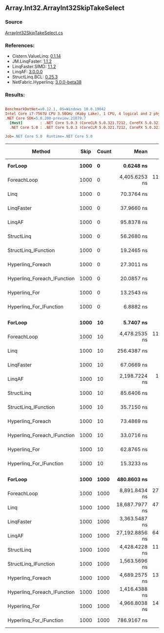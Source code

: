 ﻿## Array.Int32.ArrayInt32SkipTakeSelect

### Source
[ArrayInt32SkipTakeSelect.cs](../LinqBenchmarks/Array/Int32/ArrayInt32SkipTakeSelect.cs)

### References:
- Cistern.ValueLinq: [0.1.14](https://www.nuget.org/packages/Cistern.ValueLinq/0.1.14)
- JM.LinqFaster: [1.1.2](https://www.nuget.org/packages/JM.LinqFaster/1.1.2)
- LinqFaster.SIMD: [1.1.2](https://www.nuget.org/packages/LinqFaster.SIMD/1.0.3)
- LinqAF: [3.0.0.0](https://www.nuget.org/packages/LinqAF/3.0.0.0)
- StructLinq.BCL: [0.25.3](https://www.nuget.org/packages/StructLinq.BCL/0.25.3)
- NetFabric.Hyperlinq: [3.0.0-beta38](https://www.nuget.org/packages/NetFabric.Hyperlinq/3.0.0-beta38)

### Results:
``` ini

BenchmarkDotNet=v0.12.1, OS=Windows 10.0.19042
Intel Core i7-7567U CPU 3.50GHz (Kaby Lake), 1 CPU, 4 logical and 2 physical cores
.NET Core SDK=5.0.200-preview.21079.7
  [Host]        : .NET Core 5.0.3 (CoreCLR 5.0.321.7212, CoreFX 5.0.321.7212), X64 RyuJIT
  .NET Core 5.0 : .NET Core 5.0.3 (CoreCLR 5.0.321.7212, CoreFX 5.0.321.7212), X64 RyuJIT

Job=.NET Core 5.0  Runtime=.NET Core 5.0  

```
|                      Method | Skip | Count |           Mean |       Error |        StdDev |  Ratio | RatioSD |  Gen 0 | Gen 1 | Gen 2 | Allocated |
|---------------------------- |----- |------ |---------------:|------------:|--------------:|-------:|--------:|-------:|------:|------:|----------:|
|                     **ForLoop** | **1000** |     **0** |      **0.6248 ns** |   **0.1017 ns** |     **0.3000 ns** |      **?** |       **?** |      **-** |     **-** |     **-** |         **-** |
|                 ForeachLoop | 1000 |     0 |  4,405.6253 ns | 110.5236 ns |   320.6489 ns |      ? |       ? | 0.0153 |     - |     - |      32 B |
|                        Linq | 1000 |     0 |     70.3764 ns |   1.0345 ns |     0.9170 ns |      ? |       ? | 0.0229 |     - |     - |      48 B |
|                  LinqFaster | 1000 |     0 |     37.9660 ns |   0.3730 ns |     0.3489 ns |      ? |       ? | 0.0344 |     - |     - |      72 B |
|                      LinqAF | 1000 |     0 |     95.8378 ns |   1.2810 ns |     2.3744 ns |      ? |       ? |      - |     - |     - |         - |
|                  StructLinq | 1000 |     0 |     56.2680 ns |   0.2757 ns |     0.2579 ns |      ? |       ? | 0.0459 |     - |     - |      96 B |
|        StructLinq_IFunction | 1000 |     0 |     19.2465 ns |   0.0504 ns |     0.0471 ns |      ? |       ? |      - |     - |     - |         - |
|           Hyperlinq_Foreach | 1000 |     0 |     27.3011 ns |   0.3606 ns |     0.3197 ns |      ? |       ? |      - |     - |     - |         - |
| Hyperlinq_Foreach_IFunction | 1000 |     0 |     20.0857 ns |   0.1288 ns |     0.1141 ns |      ? |       ? |      - |     - |     - |         - |
|               Hyperlinq_For | 1000 |     0 |     13.2543 ns |   0.3321 ns |     0.3691 ns |      ? |       ? |      - |     - |     - |         - |
|     Hyperlinq_For_IFunction | 1000 |     0 |      6.8882 ns |   0.0294 ns |     0.0261 ns |      ? |       ? |      - |     - |     - |         - |
|                             |      |       |                |             |               |        |         |        |       |       |           |
|                     **ForLoop** | **1000** |    **10** |      **5.7407 ns** |   **0.1807 ns** |     **0.3525 ns** |   **1.00** |    **0.00** |      **-** |     **-** |     **-** |         **-** |
|                 ForeachLoop | 1000 |    10 |  4,478.2535 ns | 114.6871 ns |   338.1574 ns | 780.11 |   65.97 | 0.0153 |     - |     - |      32 B |
|                        Linq | 1000 |    10 |    256.4387 ns |   5.0487 ns |     7.4003 ns |  44.66 |    3.53 | 0.0725 |     - |     - |     152 B |
|                  LinqFaster | 1000 |    10 |     67.0669 ns |   0.8921 ns |     0.8345 ns |  11.51 |    0.81 | 0.0918 |     - |     - |     192 B |
|                      LinqAF | 1000 |    10 |  2,198.7224 ns |  15.0015 ns |    14.0324 ns | 377.61 |   29.08 |      - |     - |     - |         - |
|                  StructLinq | 1000 |    10 |     85.6406 ns |   1.0596 ns |     0.9912 ns |  14.70 |    1.04 | 0.0459 |     - |     - |      96 B |
|        StructLinq_IFunction | 1000 |    10 |     35.7150 ns |   0.1159 ns |     0.1027 ns |   6.16 |    0.47 |      - |     - |     - |         - |
|           Hyperlinq_Foreach | 1000 |    10 |     73.4869 ns |   1.5913 ns |     4.6167 ns |  12.87 |    1.15 |      - |     - |     - |         - |
| Hyperlinq_Foreach_IFunction | 1000 |    10 |     33.0716 ns |   0.1534 ns |     0.1435 ns |   5.68 |    0.43 |      - |     - |     - |         - |
|               Hyperlinq_For | 1000 |    10 |     62.8765 ns |   1.6873 ns |     4.9750 ns |  10.92 |    1.06 |      - |     - |     - |         - |
|     Hyperlinq_For_IFunction | 1000 |    10 |     15.3233 ns |   0.0512 ns |     0.0453 ns |   2.64 |    0.20 |      - |     - |     - |         - |
|                             |      |       |                |             |               |        |         |        |       |       |           |
|                     **ForLoop** | **1000** |  **1000** |    **480.8603 ns** |   **3.9066 ns** |     **3.6542 ns** |   **1.00** |    **0.00** |      **-** |     **-** |     **-** |         **-** |
|                 ForeachLoop | 1000 |  1000 |  8,891.8434 ns | 270.5325 ns |   797.6713 ns |  18.76 |    2.01 | 0.0153 |     - |     - |      32 B |
|                        Linq | 1000 |  1000 | 18,687.7977 ns | 470.0643 ns | 1,385.9951 ns |  38.55 |    3.21 | 0.0610 |     - |     - |     152 B |
|                  LinqFaster | 1000 |  1000 |  3,363.5487 ns |   8.8857 ns |     7.8770 ns |   6.99 |    0.05 | 5.7678 |     - |     - |   12072 B |
|                      LinqAF | 1000 |  1000 | 27,192.8856 ns | 646.0328 ns | 1,904.8424 ns |  55.38 |    4.22 |      - |     - |     - |         - |
|                  StructLinq | 1000 |  1000 |  4,428.4228 ns | 114.1098 ns |   334.6644 ns |   9.29 |    0.68 | 0.0458 |     - |     - |      96 B |
|        StructLinq_IFunction | 1000 |  1000 |  1,563.5696 ns |   5.0891 ns |     4.5114 ns |   3.25 |    0.03 |      - |     - |     - |         - |
|           Hyperlinq_Foreach | 1000 |  1000 |  4,689.2575 ns | 130.3662 ns |   380.2845 ns |   9.88 |    0.71 |      - |     - |     - |         - |
| Hyperlinq_Foreach_IFunction | 1000 |  1000 |  1,416.4388 ns |   3.3543 ns |     3.1376 ns |   2.95 |    0.02 |      - |     - |     - |         - |
|               Hyperlinq_For | 1000 |  1000 |  4,966.8038 ns | 141.2779 ns |   416.5612 ns |  10.31 |    0.73 |      - |     - |     - |         - |
|     Hyperlinq_For_IFunction | 1000 |  1000 |    786.9167 ns |   2.1481 ns |     1.9042 ns |   1.64 |    0.01 |      - |     - |     - |         - |
